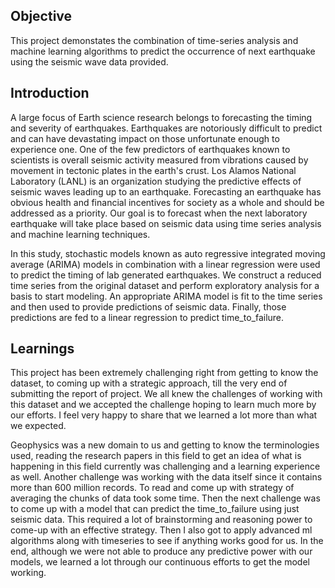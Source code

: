 ## Objective
This project demonstates the combination of time-series analysis and machine learning algorithms to predict the occurrence of next earthquake using the seismic wave data provided. 
## Introduction
A large focus of Earth science research belongs to forecasting the timing and severity of earthquakes. Earthquakes are notoriously difficult to predict and can have devastating impact on those unfortunate enough to experience one. One of the few predictors of earthquakes known to scientists is overall seismic activity measured from vibrations caused by movement in tectonic plates in the earth's crust. Los Alamos National Laboratory (LANL) is an organization studying the predictive effects of seismic waves leading up to an earthquake. Forecasting an earthquake has obvious health and financial incentives for society as a whole and should be addressed as a priority. Our goal is to forecast when the next laboratory earthquake will take place based on seismic data using time series analysis and machine learning techniques.
<p>In this study, stochastic models known as auto regressive integrated moving average (ARIMA) models in combination with a linear regression were used to predict the timing of lab generated earthquakes. We construct a reduced time series from the original dataset and perform exploratory analysis for a basis to start modeling. An appropriate ARIMA model is fit to the time series and then used to provide predictions of seismic data. Finally, those predictions are fed to a linear regression to predict time_to_failure.

## Learnings
This project has been extremely challenging right from getting to know the dataset, to coming up with a strategic approach, till the very end of submitting the report of project. We all knew the challenges of working with this dataset and we accepted the challenge hoping to learn much more by our efforts. I feel very happy to share that we learned a lot more than what we expected. 
<p>Geophysics was a new domain to us and getting to know the terminologies used, reading the research papers in this field to get an idea of what is happening in this field currently was challenging and a learning experience as well. Another challenge was working with the data itself since it contains more than 600 million records. To read and come up with strategy of averaging the chunks of data took some time. Then the next challenge was to come up with a model that can predict the time_to_failure using just seismic data. This required a lot of brainstorming and reasoning power to come-up with an effective strategy. Then I also got to apply advanced ml algorithms along with timeseries to see if anything works good for us. In the end, although we were not able to produce any predictive power with our models, we learned a lot through our continuous efforts to get the model working.
